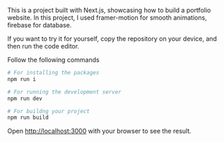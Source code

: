 This is a project built with Next.js, showcasing how to build a portfolio website. In this project, I used framer-motion for smooth animations, firebase for database.

If you want to try it for yourself, copy the repository on your device, and then run the code editor.

Follow the following commands

```bash
# For installing the packages
npm run i

# For running the development server
npm run dev

# For buildng your project
npm run build
```

Open [http://localhost:3000](http://localhost:3000) with your browser to see the result.
